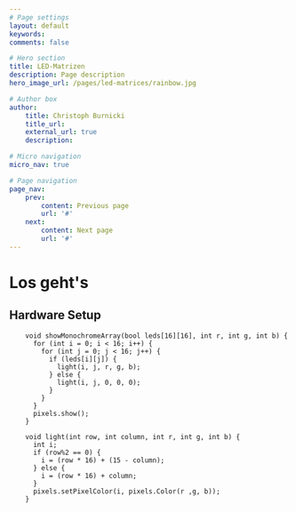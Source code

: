 ```yaml
---
# Page settings
layout: default
keywords:
comments: false

# Hero section
title: LED-Matrizen
description: Page description
hero_image_url: /pages/led-matrices/rainbow.jpg

# Author box
author:
    title: Christoph Burnicki
    title_url: 
    external_url: true
    description: 

# Micro navigation
micro_nav: true

# Page navigation
page_nav:
    prev:
        content: Previous page
        url: '#'
    next:
        content: Next page
        url: '#'
---
```


# Los geht's

## Hardware Setup


        void showMonochromeArray(bool leds[16][16], int r, int g, int b) {
          for (int i = 0; i < 16; i++) {
            for (int j = 0; j < 16; j++) {
              if (leds[i][j]) {
                light(i, j, r, g, b);
              } else {
                light(i, j, 0, 0, 0);
              }
            }
          }
          pixels.show();
        }
        
        void light(int row, int column, int r, int g, int b) {
          int i;
          if (row%2 == 0) {
            i = (row * 16) + (15 - column);
          } else {
            i = (row * 16) + column;
          }
          pixels.setPixelColor(i, pixels.Color(r ,g, b));
        }



